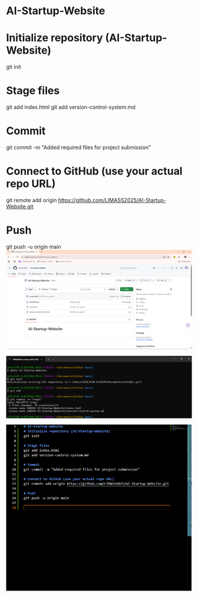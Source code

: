 # AI-Startup-Website
# Initialize repository (AI-Startup-Website)
git init

# Stage files
git add index.html
git add version-control-system.md

# Commit
git commit -m "Added required files for project submission"

# Connect to GitHub (use your actual repo URL)
git remote add origin https://github.com/LIMASS2025/AI-Startup-Website.git

# Push
git push -u origin main
![alt text](das.png)


![alt text](com.png)

![alt text](ter.png)
